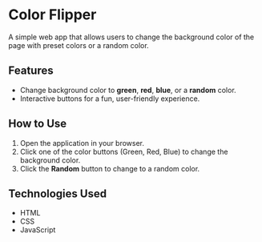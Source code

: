 # Color Flipper

A simple web app that allows users to change the background color of the page with preset colors or a random color.

## Features
- Change background color to **green**, **red**, **blue**, or a **random** color.
- Interactive buttons for a fun, user-friendly experience.

## How to Use
1. Open the application in your browser.
2. Click one of the color buttons (Green, Red, Blue) to change the background color.
3. Click the **Random** button to change to a random color.

## Technologies Used
- HTML
- CSS
- JavaScript

